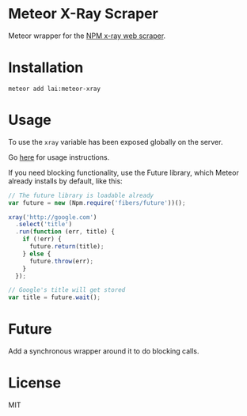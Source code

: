 # Meteor X-Ray Scraper

Meteor wrapper for the [NPM x-ray web scraper](https://github.com/lapwinglabs/x-ray).

# Installation

`meteor add lai:meteor-xray`

# Usage

To use the `xray` variable has been exposed globally on the server.

Go [here](https://github.com/lapwinglabs/x-ray) for usage instructions.

If you need blocking functionality, use the Future library, which Meteor already installs by default, like this:

```js
// The future library is loadable already
var future = new (Npm.require('fibers/future'))();

xray('http://google.com')
  .select('title')
  .run(function (err, title) {
    if (!err) {
      future.return(title);
    } else {
      future.throw(err);
    }
  });

// Google's title will get stored
var title = future.wait();
```

# Future

Add a synchronous wrapper around it to do blocking calls.

# License

MIT
